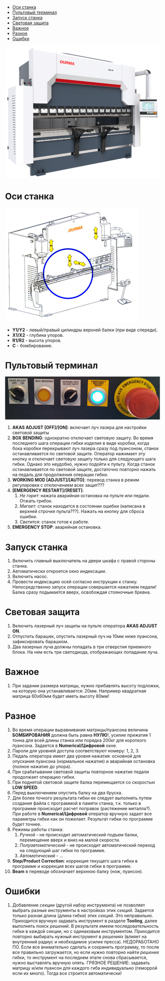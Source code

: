 - [Оси станка](#оси-станка)
- [Пультовый терминал](#пультовый-терминал)
- [Запуск станка](#запуск-станка)
- [Световая защита](#световая-защита)
- [Важное](#важное)
- [Разное](#разное)
- [Ошибки](#ошибки)

![](./Image/AD-RModel.png)

# Оси станка

![](./Image/Axes.jpg)

- **Y1/Y2** - левый/правый цилиндры верхней балки (при виде спереди).
- **X1/X2** - глубина упоров.
- **R1/R2** - высота упоров.
- **C** - бомбирование.

# Пультовый терминал

![](./Image/Panel.jpg)

1. **AKAS ADJUST [OFF]/[ON]**: включает луч лазера для настройки световой защиты
1. **BOX BENDING**: однократно отключает световую защиту. Во время последнего шага операции гибки изделия в виде коробки, когда бока коробки перекрывают луч лазера сразу под пуансоном, станок останавливается по световой защите. Оператор нажимает эту кнопку и отключает световую защиту только для следующего шага гибки. Однако это неудобно, нужно подойти к пульту. Когда станок останавливается по световой защите, достаточно повторно нажать на педаль для продолжения операции гибки.
1. **WORKING MOD [ADJUST]/[AUTO]**: перевод станка в режим регулировки с отключением всех защит???
1. **[EMERGENCY RESTART]/[RESET]**:
    1. *Не горит*: нажата аварийная остановка на пульте или педали. Отжать грибок.
    1. *Мигает*: станок находится в состоянии ошибки (написана в верхней строчке пульта???). Нажать на кнопку для сброса ошибки.
    1. *Светится*: станок готов к работе.
1. **EMERGENCY STOP**: аварийная остановка.

# Запуск станка

1. Включить главный выключатель на двери шкафа с правой стороны станка.
1. Автоматически откроется окно индексации.
1. Включить насос.
1. Провести индексацию осей согласно инструкции к станку. Непосредственно запуск операции совершается нажатием педали! Балка сразу подымается вверх, освобождая стояночные бревна.

# Световая защита

1. Включить лазерный луч защиты на пульте оператора **AKAS ADJUST ON**.
1. Отпустить барашек, опустить лазерный луч на 10мм ниже пуансона, зафиксировать барашком.
1. Два лазерных луча должны попадать в три отверстия приемного блока. На нем есть три светодиода, отображающих попадание луча.

# Важное

1. При задании размера матрицы, нужно прибавлять высоту подложки, на которую она устанавливается: 20мм. Например квадратная матрица 60х60мм будет иметь высоту 80мм!

# Разное

1. Во время операции выравнивания матрицы/пуансона величина **БОМБИРОВАНИЯ** должна быть равна **НУЛЮ**!, усилие прижатия 1 тонна для всей длины станка или порядка 200кг для короткого пуансона. Задается в **Numerical/Цифровой** окне.
1. Пароли для уровней доступа соответствуют номеру: 1, 2, 3.
1. Педаль оператора имеет два уровня нажатия: основной для опускания пуансона (нормальное нажатие) и аварийная остановка (полное нажатие до упора).
1. При срабатывании световой защиты повторное нажатие педали продолжает операцию гибки.
1. При поднятой световой защите балка перемещается со скоростью **LOW SPEED**.
1. Перед выключением опустить балку на два бруска.
1. Для более точного результата гибки ее следует выполнять путем создания файла с программой в памяти станка, т.к. только в программе происходит расчет поправок (растяжение металла?). При работе в **Numerical/Цифровой** оператор вручную задает все параметры гибки как он пожелает. Результат гибки по программе будет точнее.
1. Режимы работы станка:
    1. *Ручной* - не происходит автоматический подъем балки, перемещение вверх и вниз на малой скорости.
    1. *Полуавтоматический* - не происходит автоматический переход на следующий шаг гибки по программе.
    1. *Автоматический* - ...
1. **Step/Product Correction**: коррекция текущего шага гибки в программе и коррекция всех шагов гибки в программе.
1. **Beam** в переводе обозначает верхнюю балку (нож, пуансон).

# Ошибки

1. Добавление *секции* (другой набор инструмента) не позволяет выбрать разные инструменты в настройках этих *секций*. Задается только разная длина (длина гибки) этих *секций*. Это неправильно. Приходится вручную задавать инструмент в разделе **Tooling**, далее выполнять поиск *решений*. В результате имеем последовательность гибки в каждой секции, но с одинаковым инструментом. Приходится повторно выбирать нужный инструмент в *решениях* (влияет на внутренний радиус и необходимое усилие пресса). НЕДОРАБОТАНО ПО. Если все внимательно сделать и сохранить программу, то после все правильно загружается, но если нужно повторно найти *решение* гибки, то инструмент на последнем этапе снова сбрасывается, нужно выставлять вручную опять. ГРЯЗНОЕ РЕШЕНИЕ: задавать матрицу и/или пуансон для каждого гиба индивидуально (геморрой если их много). Тогда все строится автоматически!
